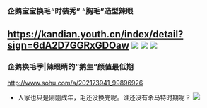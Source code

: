 ### 企鹅宝宝换毛“时装秀” “胸毛”造型辣眼
https://kandian.youth.cn/index/detail?sign=6dA2D7GGRxGDOaw
![](https://res.youth.cn/201905_07_072_5cd0f9d2b6c44.jpg)
![](https://res.youth.cn/201905_07_07c_5cd0f9d3800f2.jpg)
![](https://res.youth.cn/201905_07_07y_5cd0f9d44bbce.jpg)
---
### 企鹅换毛季|辣眼睛的“鹅生”颜值最低期
http://www.sohu.com/a/202173941_99896926
- 人家也只是刚刚成年，毛还没换完呢。谁还没有杀马特时期呢？
![](http://5b0988e595225.cdn.sohucs.com/images/20171104/2e347fd02a9f44f2aeaa3f6e34f46adb.gif)